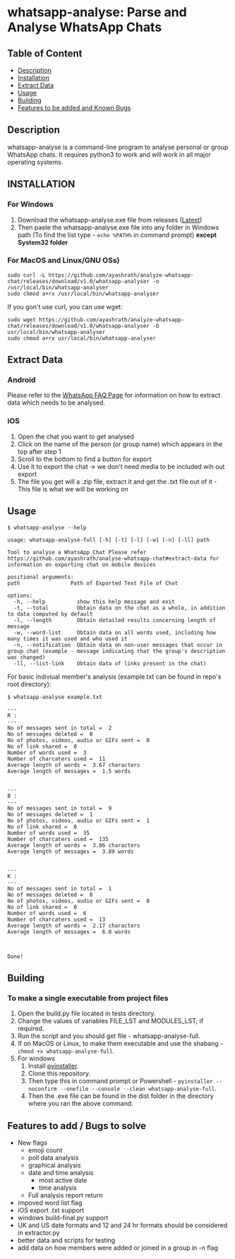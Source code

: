 # whatsapp-analyse: Parse and Analyse WhatsApp Chats

[comment]: <> (Add gif where it is being used)

## Table of Content

- [Description](#description)
- [Installation](#installation)
- [Extract Data](#extract-data)
- [Usage](#usage)
- [Building](#building)
- [Features to be added and Known Bugs](#features-to-add--bugs-to-solve)

## Description

whatsapp-analyse is a command-line program to analyse personal or group WhatsApp chats. It requires python3 to work and will work in all major operating systems.

## INSTALLATION

### For Windows

1. Download the whatsapp-analyse.exe file from releases ([Latest](https://github.com/ayashrath/analyze-whatsapp-chat/releases/download/v1.0/whatsapp-analyser.exe))
2. Then paste the whatsapp-analyse.exe file into any folder in Windows path (To find the list type - `echo %PATH%` in command prompt) **except System32 folder**

### For MacOS and Linux/GNU OSs)

    sudo curl -L https://github.com/ayashrath/analyze-whatsapp-chat/releases/download/v1.0/whatsapp-analyser -o /usr/local/bin/whatsapp-analyser
    sudo chmod a+rx /usr/local/bin/whatsapp-analyser

If you gon't use curl, you can use wget:

    sudo wget https://github.com/ayashrath/analyze-whatsapp-chat/releases/download/v1.0/whatsapp-analyser -O usr/local/bin/whatsapp-analyser
    sudo chmod a+rx usr/local/bin/whatsapp-analyser

## Extract Data

### Android

Please refer to the [WhatsApp FAQ Page](https://faq.whatsapp.com/1180414079177245) for information on how to extract data which needs to be analysed.

### iOS

1. Open the chat you want to get analysed
2. Click on the name of the person (or group name) which appears in the top after step 1
3. Scroll to the bottom to find a button for export
4. Use it to export the chat -> we don't need media to be included wih out export
5. The file you get will a .zip file, extract it and get the .txt file out of it - This file  is what we will be working on

## Usage

    $ whatsapp-analyse --help 

    usage: whatsapp-analyse-full [-h] [-t] [-l] [-w] [-n] [-ll] path

    Tool to analyse a WhatsApp Chat Please refer https://github.com/ayashrath/analyse-whatsapp-chat#extract-data for information on exporting chat on mobile devices

    positional arguments:
    path                Path of Exported Text File of Chat

    options:
      -h, --help          show this help message and exit
      -t, --total         Obtain data on the chat as a whole, in addition to data computed by default
      -l, --length        Obtain detailed results concerning length of message
      -w, --word-list     Obtain data on all words used, including how many times it was used and who used it
      -n, --notification  Obtain data on non-user messages that occur in group chat (example - message indicating that the group's description was changed)
      -ll, --list-link    Obtain data of links present in the chat)

For basic indiviual member's analysis (example.txt can be found in repo's root directory):

    $ whatsapp-analyse example.txt

    ---
    R :
    ---
    No of messages sent in total =  2
    No of messages deleted =  0
    No of photos, videos, audio or GIFs sent =  0
    No of link shared =  0
    Number of words used =  3
    Number of charcaters used =  11
    Average length of words =  3.67 characters
    Average length of messages =  1.5 words
    
    
    ---
    B :
    ---
    No of messages sent in total =  9
    No of messages deleted =  1
    No of photos, videos, audio or GIFs sent =  1
    No of link shared =  0
    Number of words used =  35
    Number of charcaters used =  135
    Average length of words =  3.86 characters
    Average length of messages =  3.89 words
    
    
    ---
    K :
    ---
    No of messages sent in total =  1
    No of messages deleted =  0
    No of photos, videos, audio or GIFs sent =  0
    No of link shared =  0
    Number of words used =  6
    Number of charcaters used =  13
    Average length of words =  2.17 characters
    Average length of messages =  6.0 words
    
    
    
    Done!

## Building

### To make a single executable from project files

1. Open the build.py file located in tests directory.
2. Change the values of variables FILE_LST and MODULES_LST, if required.
3. Run the script and you should get file - whatsapp-analyse-full.
4. If on MacOS or Linux, to make them executable and use the shabang - `chmod +x whatsapp-analyse-full`.
5. For windows
    1. Install [pyinstaller](https://github.com/pyinstaller/pyinstaller).
    2. Clone this repository.
    3. Then type this in command prompt or Powershell - `pyinstaller --noconfirm --onefile --console --clean whatsapp-analyse-full`.
    4. Then the .exe file can be found in the dist folder in the directory where you ran the above command.

## Features to add / Bugs to solve

- New flags
  - emoji count
  - poll data analysis
  - graphical analysis
  - date and time analysis
    - most active date
    - time analysis
  - Full analysis report return
- impoved word list flag
- iOS export .txt support
- windows build-final.py support
- UK and US date formats and 12 and 24 hr formats should be considered in extractor.py
- better data and scripts for testing
- add data on how members were added or joined in a group in -n flag
